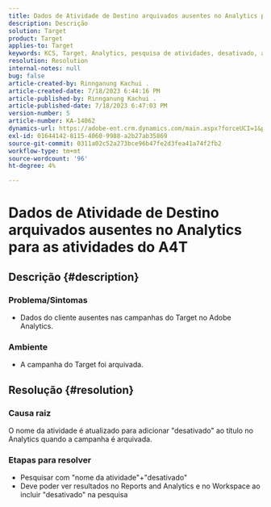 ```yaml
---
title: Dados de Atividade de Destino arquivados ausentes no Analytics para as atividades do A4T
description: Descrição
solution: Target
product: Target
applies-to: Target
keywords: KCS, Target, Analytics, pesquisa de atividades, desativado, arquivado
resolution: Resolution
internal-notes: null
bug: false
article-created-by: Rinnganung Kachui .
article-created-date: 7/18/2023 6:44:16 PM
article-published-by: Rinnganung Kachui .
article-published-date: 7/18/2023 6:47:03 PM
version-number: 5
article-number: KA-14062
dynamics-url: https://adobe-ent.crm.dynamics.com/main.aspx?forceUCI=1&pagetype=entityrecord&etn=knowledgearticle&id=dd715114-9b25-ee11-9cbd-6045bd006b4b
exl-id: 01644142-8115-4060-9988-a2b27ab35869
source-git-commit: 0311a02c52a273bce96b47fe2d3fea41a74f2fb2
workflow-type: tm+mt
source-wordcount: '96'
ht-degree: 4%

---
```


# Dados de Atividade de Destino arquivados ausentes no Analytics para as atividades do A4T

## Descrição {#description}




### Problema/Sintomas



- Dados do cliente ausentes nas campanhas do Target no Adobe Analytics.




### Ambiente



- A campanha do Target foi arquivada.



## Resolução {#resolution}


### Causa raiz



O nome da atividade é atualizado para adicionar &quot;desativado&quot; ao título no Analytics quando a campanha é arquivada.



### Etapas para resolver



- Pesquisar com &quot;nome da atividade&quot;+&quot;desativado&quot;
- Deve poder ver resultados no Reports and Analytics e no Workspace ao incluir &quot;desativado&quot; na pesquisa
